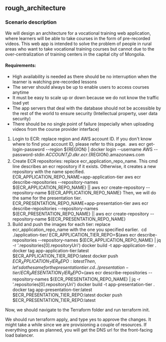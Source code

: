 ## rough_architecture

### Scenario description
We will design an architecture for a vocational training web application, where learners will be able to take courses in the form of pre-recorded videos. This web app is intended to solve the problem of people in rural areas who want to take vocational training courses but cannot due to the over-centralization of training centers in the capital city of Mongolia. 
#### Requirements:
- High availability is needed as there should be no interruption when the learner is watching pre-recorded lessons
- The server should always be up to enable users to access courses anytime
- It must be easy to scale up or down because we do not know the traffic load yet
- The app servers that deal with the database should not be accessible by the rest of the world to ensure security (Intellectual property, user data security)
- There should be no single point of failure (especially when uploading videos from the course provider interface)

1. Login to ECR: replace region and AWS account ID. If you don't know where to find your account ID, please refer to this page. 
aws ecr get-login-password --region ${REGION} | docker login --username AWS --password-stdin ${ACCOUNT_ID}.dkr.ecr.${REGION}.amazonaws.com
2. Create ECR repositories: replace ecr_application_repo_name. This cmd line describes an ecr repository if it exists. Otherwise, it creates a new repository with the name specified.
ECR_APPLICATION_REPO_NAME=app-application-tier
aws ecr describe-repositories --repository-names ${ECR_APPLICATION_REPO_NAME} || aws ecr create-repository --repository-name ${ECR_APPLICATION_REPO_NAME}
Then, we will do the same for the presentation tier. 
ECR_PRESENTATION_REPO_NAME=app-presentation-tier
aws ecr describe-repositories --repository-names ${ECR_PRESENTATION_REPO_NAME} || aws ecr create-repository --repository-name ${ECR_PRESENTATION_REPO_NAME}
3. Build and push the images for each tier: replace ecr_application_repo_name with the one you specified earlier. 
cd ./application-tier/
ECR_APPLICATION_TIER_REPO=$(aws ecr describe-repositories --repository-names ${ECR_APPLICATION_REPO_NAME} | jq -r '.repositories[0].repositoryUri')
docker build -t app-application-tier .
docker tag app-application-tier:latest $ECR_APPLICATION_TIER_REPO:latest
docker push $ECR_APPLICATION_TIER_REPO:latest
Then, let's do the same for the presentation tier. 
cd ../presentation-tier/
ECR_PRESENTATION_TIER_REPO=$(aws ecr describe-repositories --repository-names ${ECR_PRESENTATION_REPO_NAME} | jq -r '.repositories[0].repositoryUri')
docker build -t app-presentation-tier .
docker tag app-presentation-tier:latest $ECR_PRESENTATION_TIER_REPO:latest
docker push $ECR_PRESENTATION_TIER_REPO:latest

Now, we should navigate to the Terraform folder and run terraform init.

We should run terraform apply, and type yes to approve the changes. It might take a while since we are provisioning a couple of resources. If everything goes as planned, you will get the DNS url for the front-facing load balancer.